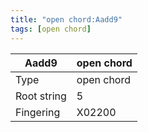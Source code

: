 ```yaml
---
title: "open chord:Aadd9"
tags: [open chord]
---
```


|Aadd9|open chord|
|---|---|
|Type|open chord|
|Root string|5|
|Fingering|X02200|

